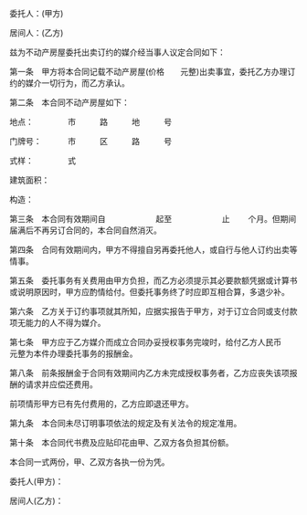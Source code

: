 
 


委托人：(甲方)


居间人：(乙方)


兹为不动产房屋委托出卖订约的媒介经当事人议定合同如下：


第一条　甲方将本合同记载不动产房屋(价格　　元整)出卖事宜，委托乙方办理订约的媒介一切行为，而乙方承认。


第二条　本合同不动产房屋如下：


地点：　　　　 市　　　路　　　地　　　号


门牌号：　　　 市　　　区　　　路　　　号


式样：　　　　 式


建筑面积：


构造：


第三条　本合同有效期间自　　　　　　 起至　　　　　　 止　　 个月。但期间届满后不再另订合同的，本合同自然消灭。


第四条　合同有效期间内，甲方不得擅自另再委托他人，或自行与他人订约出卖等情事。


第五条　委托事务有关费用由甲方负担，而乙方必须提示其必要款额凭据或计算书或说明原因时，甲方应酌情给付。但委托事务终了时应即互相合算，多退少补。


第六条　乙方关于订约事项就其所知，应据实报告于甲方，对于订立合同或支付款项无能力的人不得为媒介。


第七条　甲方应于乙方媒介而成立合同办妥授权事务完竣时，给付乙方人民币　　　元整为本件办理委托事务的报酬金。


第八条　前条报酬金于合同有效期间内乙方未完成授权事务者，乙方应丧失该项报酬的请求并应偿还费用。


前项情形甲方已有先付费用的，乙方应即退还甲方。


第九条　本合同未尽订明事项依法的规定及有关法令的规定准用。


第十条　本合同代书费及应贴印花由甲、乙双方各负担其份额。


本合同一式两份，甲、乙双方各执一份为凭。


委托人(甲方)：


居间人(乙方)：
 


 

 
 
 
 
 
  


  
 

  


  


  
 
 
 
 

